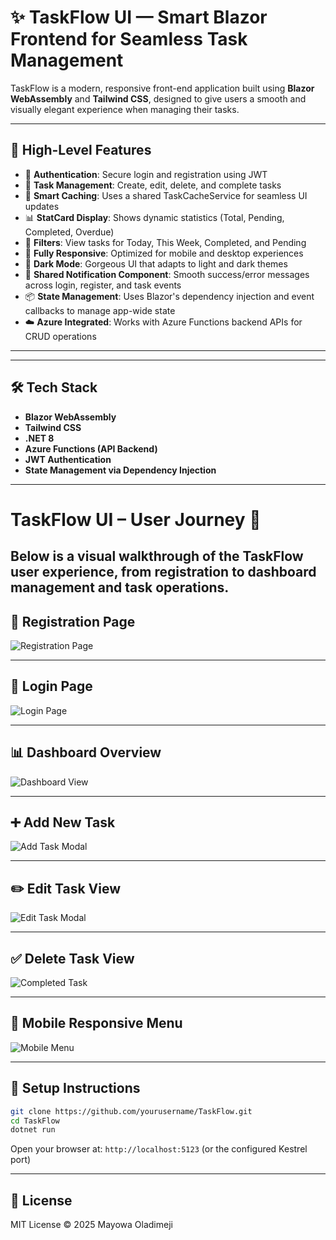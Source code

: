 # ✨ TaskFlow UI — Smart Blazor Frontend for Seamless Task Management

TaskFlow is a modern, responsive front-end application built using **Blazor WebAssembly** and **Tailwind CSS**, designed to give users a smooth and visually elegant experience when managing their tasks.

---

## 🚀 High-Level Features

- 🔐 **Authentication**: Secure login and registration using JWT
- 🧾 **Task Management**: Create, edit, delete, and complete tasks
- 🧠 **Smart Caching**: Uses a shared TaskCacheService for seamless UI updates
- 📊 **StatCard Display**: Shows dynamic statistics (Total, Pending, Completed, Overdue)
- 📅 **Filters**: View tasks for Today, This Week, Completed, and Pending
- 📱 **Fully Responsive**: Optimized for mobile and desktop experiences
- 🌙 **Dark Mode**: Gorgeous UI that adapts to light and dark themes
- 🔔 **Shared Notification Component**: Smooth success/error messages across login, register, and task events
- 📦 **State Management**: Uses Blazor's dependency injection and event callbacks to manage app-wide state
- ☁️ **Azure Integrated**: Works with Azure Functions backend APIs for CRUD operations

---

---

## 🛠️ Tech Stack

- **Blazor WebAssembly**
- **Tailwind CSS**
- **.NET 8**
- **Azure Functions (API Backend)**
- **JWT Authentication**
- **State Management via Dependency Injection**

---

# TaskFlow UI – User Journey 🚀

## Below is a visual walkthrough of the TaskFlow user experience, from registration to dashboard management and task operations.

## 📝 Registration Page

![Registration Page](./public/mobileregister.png)

---

## 🔐 Login Page

![Login Page](./public/12proregister.png)

---

## 📊 Dashboard Overview

![Dashboard View](./public/dashboard.png)

---

## ➕ Add New Task

![Add Task Modal](./public/addtask.png)

---

## ✏️ Edit Task View

![Edit Task Modal](./public/edittask.png)

---

## ✅ Delete Task View

![Completed Task](./public/deletetask.png)

---

## 📱 Mobile Responsive Menu

![Mobile Menu](./public//mobiledasboard.png)

---

## 🧪 Setup Instructions

```bash
git clone https://github.com/yourusername/TaskFlow.git
cd TaskFlow
dotnet run
```

Open your browser at: `http://localhost:5123` (or the configured Kestrel port)

---

## 📄 License

MIT License © 2025 Mayowa Oladimeji
